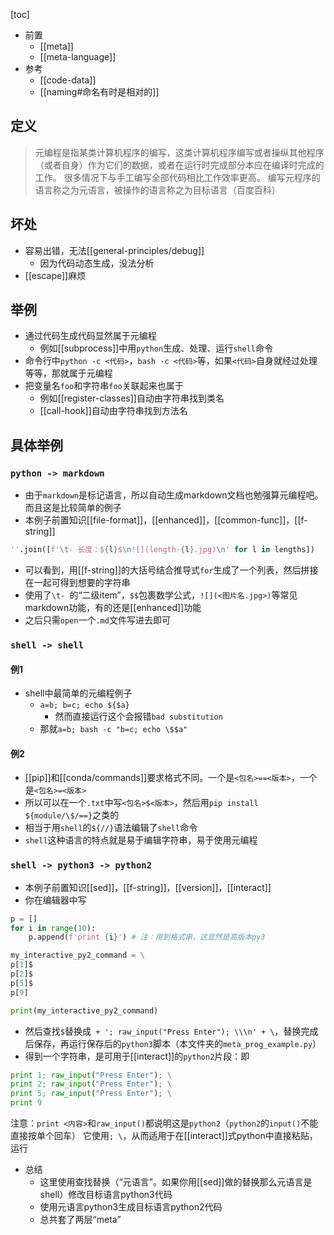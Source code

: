 [toc]
- 前置
  - [[meta]]
  - [[meta-language]]
- 参考
  - [[code-data]]
  - [[naming#命名有时是相对的]]
## 定义
> 元编程是指某类计算机程序的编写，这类计算机程序编写或者操纵其他程序（或者自身）作为它们的数据，或者在运行时完成部分本应在编译时完成的工作。
很多情况下与手工编写全部代码相比工作效率更高。
编写元程序的语言称之为元语言，被操作的语言称之为目标语言（百度百科）
## 坏处
- 容易出错，无法[[general-principles/debug]]
  - 因为代码动态生成，没法分析
- [[escape]]麻烦
## 举例
- 通过代码生成代码显然属于元编程
  - 例如[[subprocess]]中用`python`生成、处理、运行`shell`命令
- 命令行中`python -c <代码>`，`bash -c <代码>`等，如果`<代码>`自身就经过处理等等，那就属于元编程
- 把变量名`foo`和字符串`foo`关联起来也属于
  - 例如[[register-classes]]自动由字符串找到类名
  - [[call-hook]]自动由字符串找到方法名
## 具体举例
### `python -> markdown`
- 由于`markdown`是标记语言，所以自动生成markdown文档也勉强算元编程吧。而且这是比较简单的例子
- 本例子前置知识[[file-format]]，[[enhanced]]，[[common-func]]，[[f-string]]
```python
''.join([f'\t- 长度：${l}$\n![](length-{l}.jpg)\n' for l in lengths])
```
- 可以看到，用[[f-string]]的大括号结合推导式`for`生成了一个列表，然后拼接在一起可得到想要的字符串
- 使用了<code>\t-&nbsp;</code>的“二级item”，`$$`包裹数学公式，`![](<图片名.jpg>)`等常见markdown功能，有的还是[[enhanced]]功能
- 之后只需`open`一个`.md`文件写进去即可
### `shell -> shell`
#### 例1
- shell中最简单的元编程例子
  - `a=b; b=c; echo ${$a}`
    - 然而直接运行这个会报错`bad substitution`
  - 那就`a=b; bash -c "b=c; echo \$$a"`
#### 例2
- [[pip]]和[[conda/commands]]要求格式不同。一个是`<包名>==<版本>`，一个是`<包名>=<版本>`
- 所以可以在一个`.txt`中写`<包名>$<版本>`，然后用`pip install ${module/\$/==}`之类的
- 相当于用`shell`的`${//}`语法编辑了`shell`命令
- `shell`这种语言的特点就是易于编辑字符串，易于使用元编程
### `shell -> python3 -> python2`
- 本例子前置知识[[sed]]，[[f-string]]，[[version]]，[[interact]]
- 你在编辑器中写
```python
p = []
for i in range(10):
    p.append(f'print {i}') # 注：用到格式串，这显然是高版本py3

my_interactive_py2_command = \
p[1]$
p[2]$
p[5]$
p[9]

print(my_interactive_py2_command)
```
- 然后查找`$`替换成` + '; raw_input("Press Enter"); \\\n' + \`，替换完成后保存，再运行保存后的`python3`脚本（本文件夹的`meta_prog_example.py`）
- 得到一个字符串，是可用于[[interact]]的`python2`片段：即
```python
print 1; raw_input("Press Enter"); \
print 2; raw_input("Press Enter"); \
print 5; raw_input("Press Enter"); \
print 9
```
注意：`print <内容>`和`raw_input()`都说明这是`python2`（`python2`的`input()`不能直接按单个回车）
它使用`; \`，从而适用于在[[interact]]式python中直接粘贴，运行
- 总结
  - 这里使用查找替换（“元语言”。如果你用[[sed]]做的替换那么元语言是shell）修改目标语言python3代码
  - 使用元语言python3生成目标语言python2代码
  - 总共套了两层“meta”